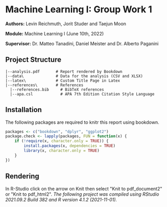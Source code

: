 # Machine Learning I: Group Work 1

**Authors:** Levin Reichmuth, Jorit Studer and Taejun Moon

**Module:** Machine Learning I (June 10th, 2022)

**Supervisor:** Dr. Matteo Tanadini, Daniel Meister and Dr. Alberto Paganini

## Project Structure

```
|--analysis.pdf       # Report rendered by Bookdown
|--data\              # Data for the analysis (CSV and XLSX)
|--latex\             # Custom Title Page in Latex
|--references\        # References
  |--references.bib     # BibTeX references
  |--apa.csl            # APA 7th Edition Citation Style Language
```

## Installation

The following packages are required to knitr this report using bookdown.

```r
packages <- c("bookdown", "dplyr", "ggplot2")
package.check <- lapply(packages, FUN = function(x) {
    if (!require(x, character.only = TRUE)) {
        install.packages(x, dependencies = TRUE)
        library(x, character.only = TRUE)
    }
})
```

## Rendering

In R-Studio click on the arrow on Knit then select "Knit to pdf_document2" or "Knit to pdf_html2".
*The following project was compiled using RStudio 2021.09.2 Build 382 and R version 4.1.2 (2021-11-01).*
